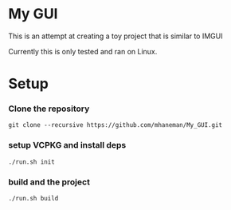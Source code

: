 # My GUI

This is an attempt at creating a toy project that is similar to IMGUI

Currently this is only tested and ran on Linux.

# Setup

### Clone the repository
```
git clone --recursive https://github.com/mhaneman/My_GUI.git
```

### setup VCPKG and install deps
```
./run.sh init
```

### build and the project
```
./run.sh build
```
